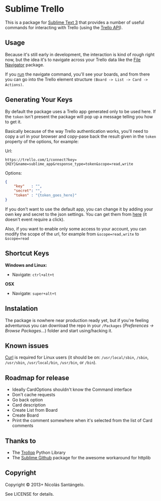 # Sublime Trello

This is a package for [Sublime Text 3](http://www.sublimetext.com/3) that provides a number of useful commands for interacting with Trello (using the [Trello API](https://trello.com/docs/index.html)).

## Usage

Because it's still early in development, the interaction is kind of rough right now, but the idea it's to navigate across your Trello data like the [File Navigator](https://github.com/Chris---/SublimeText-File-Navigator) package.

If you [run][1] the navigate command, you'll see your boards, and from there you can go into the Trello element structure `(Board -> List -> Card -> Actions)`.

## Generating Your Keys
By default the package uses a Trello app generated only to be used here. If the `token` isn't present the package will pop up a message telling you how to get it.

Basically because of the way Trello authentication works, you'll need to copy a url in your browser and copy-pase back the result given in the `token` property of the options, for example:

Url:

````
https://trello.com/1/connect?key={KEY}&name=sublime_app&response_type=token&scope=read,write
````

Options:

````json
{
    "key"   : "",
    "secret": "",
    "token" : "{token_goes_here}"
}
````

If you don't want to use the default app, you can change it by adding your own key and secret to the json settings. You can get them from [here](https://trello.com/1/appKey/generate) (it doesn't event require a click).

Also, if you want to enable only some access to your account, you can modify the scope of the url, for example from `&scope=read,write` to `&scope=read` 

## Shortcut Keys

**Windows and Linux:**

 * Navigate: `ctrl+alt+t`

**OSX**

 * Navigate: `super+alt+t`

## Instalation

The package is nowhere near production ready yet, but if you're feeling adventurous you can download the repo in your `/Packages` (*Preferences -> Browse Packages...*) folder and start using/hacking it.

## Known issues

[Curl](http://curl.haxx.se/) is required for Linux users (it should be on:
`/usr/local/sbin`, `/sbin`,  `/usr/sbin`, `/usr/local/bin`, `/usr/bin`, or `/bin`).

## Roadmap for release
* Ideally CardOptions shouldn't know the Command interface
* Don't cache requests 
* Go back option
* Card description
* Create List from Board
* Create Board
* Print the comment somewhere when it's selected from the list of Card comments

## Thanks to
* The [Trollop](https://bitbucket.org/btubbs/trollop) Python Library
* The [Sublime Github](https://github.com/bgreenlee/sublime-github) package for the awesome workaround for httplib

## Copyright

Copyright &copy; 2013+ Nicolás Santángelo. 

See LICENSE for details.

  [1]: https://github.com/NicoSantangelo/sublime-text-trello#shortcut-keys